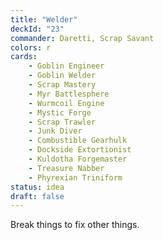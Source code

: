 ```yaml
---
title: "Welder"
deckId: "23"
commander: Daretti, Scrap Savant
colors: r
cards:
    - Goblin Engineer
    - Goblin Welder
    - Scrap Mastery
    - Myr Battlesphere
    - Wurmcoil Engine
    - Mystic Forge
    - Scrap Trawler
    - Junk Diver
    - Combustible Gearhulk
    - Dockside Extortionist
    - Kuldotha Forgemaster
    - Treasure Nabber
    - Phyrexian Triniform
status: idea
draft: false
---
```


Break things to fix other things.
